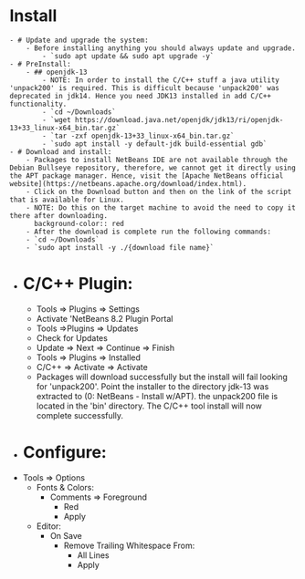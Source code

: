 # Install
	- # Update and upgrade the system:
		- Before installing anything you should always update and upgrade.
			- `sudo apt update && sudo apt upgrade -y`
	- # PreInstall:
		- ## openjdk-13
			- NOTE: In order to install the C/C++ stuff a java utility 'unpack200' is required. This is difficult because 'unpack200' was deprecated in jdk14. Hence you need JDK13 installed in add C/C++ functionality.
			- `cd ~/Downloads`
			- `wget https://download.java.net/openjdk/jdk13/ri/openjdk-13+33_linux-x64_bin.tar.gz`
			- `tar -zxf openjdk-13+33_linux-x64_bin.tar.gz`
			- `sudo apt install -y default-jdk build-essential gdb`
	- # Download and install:
		- Packages to install NetBeans IDE are not available through the Debian Bullseye repository, therefore, we cannot get it directly using the APT package manager. Hence, visit the [Apache NetBeans official website](https://netbeans.apache.org/download/index.html).
		- Click on the Download button and then on the link of the script that is available for Linux.
		- NOTE: Do this on the target machine to avoid the need to copy it there after downloading.
		  background-color:: red
		- After the download is complete run the following commands:
		- `cd ~/Downloads`
		- `sudo apt install -y ./{download file name}`
- # C/C++ Plugin:
	- Tools => Plugins => Settings
	- Activate 'NetBeans 8.2 Plugin Portal
	- Tools =>Plugins => Updates
	- Check for Updates
	- Update => Next => Continue => Finish
	- Tools => Plugins => Installed
	- C/C++ => Activate => Activate
	- Packages will download successfully but the install will fail looking for 'unpack200'.  Point the installer to the directory jdk-13 was extracted to (0: NetBeans - Install w/APT).  the unpack200 file is located in the 'bin' directory.  The C/C++ tool install will now complete successfully.
- # Configure:
- Tools => Options
	- Fonts & Colors:
		- Comments => Foreground
			- Red
			- Apply
	- Editor:
		- On Save
			- Remove Trailing Whitespace From:
				- All Lines
				- Apply